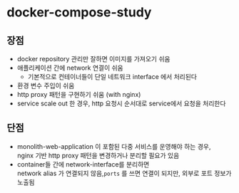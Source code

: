 # docker-compose-study
## 장점
- docker repository 관리만 잘하면 이미지를 가져오기 쉬움
- 애플리케이션 간에 network 연결이 쉬움
  - 기본적으로 컨테이너들이 단일 네트워크 interface 에서 처리된다
- 환경 변수 주입이 쉬움
- http proxy 패턴을 구현하기 쉬움 (with nginx)
- service scale out 한 경우, http 요청시 순서대로 service에서 요청을 처리한다
## 단점
- monolith-web-application 이 포함된 다중 서비스를 운영해야 하는 경우, \
  nginx 기반 http proxy 패턴을 변경하거나 분리할 필요가 있음
- container들 간에 network-interface를 분리하면 \
  network alias 가 연결되지 않음,`ports` 를 쓰면 연결이 되지만, 외부로 포트 정보가 노출됨
